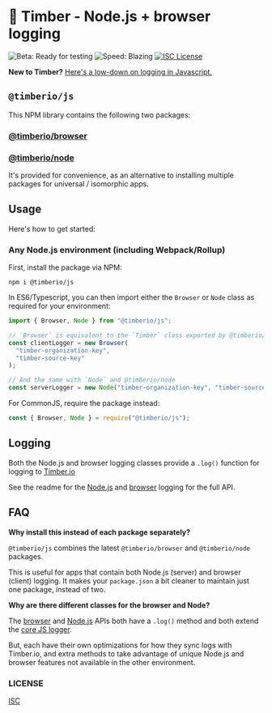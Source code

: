 # 🌲 Timber - Node.js + browser logging

![Beta: Ready for testing](https://img.shields.io/badge/early_release-beta-green.svg)
![Speed: Blazing](https://img.shields.io/badge/speed-blazing%20%F0%9F%94%A5-brightgreen.svg)
[![ISC License](https://img.shields.io/badge/license-ISC-ff69b4.svg)](LICENSE.md)

**New to Timber?** [Here's a low-down on logging in Javascript.](https://github.com/timberio/timber-js)

## `@timberio/js`

This NPM library contains the following two packages:

### [@timberio/browser](https://github.com/timberio/timber-js/tree/master/packages/browser)

### [@timberio/node](https://github.com/timberio/timber-js/tree/master/packages/node)

It's provided for convenience, as an alternative to installing multiple packages for universal / isomorphic apps.

## Usage

Here's how to get started:

### Any Node.js environment (including Webpack/Rollup)

First, install the package via NPM:

```
npm i @timberio/js
```

In ES6/Typescript, you can then import either the `Browser` or `Node` class as required for your environment:

```typescript
import { Browser, Node } from "@timberio/js";

// `Browser` is equivalent to the `Timber` class exported by @timberio/browser
const clientLogger = new Browser(
  "timber-organization-key",
  "timber-source-key"
);

// And the same with `Node` and @timberio/node
const serverLogger = new Node("timber-organization-key", "timber-source-key");
```

For CommonJS, require the package instead:

```js
const { Browser, Node } = require("@timberio/js");
```

## Logging

Both the Node.js and browser logging classes provide a `.log()` function for logging to [Timber.io](https://timber.io)

See the readme for the [Node.js](https://github.com/timberio/timber-js/tree/master/packages/node) and [browser](https://github.com/timberio/timber-js/tree/master/packages/browser) logging for the full API.

## FAQ

**Why install this instead of each package separately?**

`@timberio/js` combines the latest `@timberio/browser` and `@timberio/node` packages.

This is useful for apps that contain both Node.js (server) and browser (client) logging. It makes your `package.json` a bit cleaner to maintain just one package, instead of two.

**Why are there different classes for the browser and Node?**

The [browser](https://github.com/timberio/timber-js/tree/master/packages/browser) and [Node.js](https://github.com/timberio/timber-js/tree/master/packages/node) APIs both have a `.log()` method and both extend the [core JS logger](https://github.com/timberio/timber-js/tree/master/packages/core).

But, each have their own optimizations for how they sync logs with Timber.io, and extra methods to take advantage of unique Node.js and browser features not available in the other environment.

### LICENSE

[ISC](LICENSE.md)

